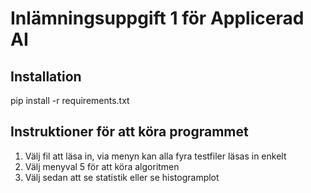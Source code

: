 # Inlämningsuppgift 1 för Applicerad AI

## Installation
pip install -r requirements.txt

## Instruktioner för att köra programmet
1. Välj fil att läsa in, via menyn kan alla fyra testfiler läsas in enkelt
2. Välj menyval 5 för att köra algoritmen
3. Välj sedan att se statistik eller se histogramplot
